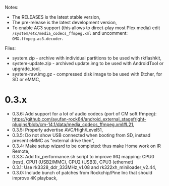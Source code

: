 Notes:

- The RELEASES is the latest stable version,
- The pre-release is the latest development version,
- To enable AC3 support (this allows to direct-play most Plex media) edit `/system/etc/media_codecs_ffmpeg.xml` and uncomment: `OMX.ffmpeg.ac3.decoder`.

Files:

- system.zip - archive with individual partitions to be used with rkflashkit,
- system-update.zip - archived update.img to be used with AndroidTool or upgrade_tool,
- system-raw.img.gz - compressed disk image to be used with Etcher, for SD or eMMC,

# 0.3.x

- 0.3.6: Add support for a lot of audio codecs (port of CM soft ffmpeg): https://github.com/ayufan-rock64/android_external_stagefright-plugins/blob/cm-14.1/data/media_codecs_ffmpeg.xml#L21,
- 0.3.5: Properly advertise AVC/High/Level51,
- 0.3.5: Do not show USB connected when booting from SD, instead present eMMC as "external drive then",
- 0.3.4: Make setup wizard to be completed: thus make Home work on IR Remote,
- 0.3.3: Add fix_performance.sh script to improve IRQ mapping: CPU0 (rest), CPU1 (USB2/MMC), CPU2 (USB3), CPU3 (ethernet)
- 0.3.1: Use rk3328_ddr_333MHz_v1.08 and rk322xh_miniloader_v2.44,
- 0.3.0: Include bunch of patches from Rockchip/Pine Inc that should improve 4K playback,

